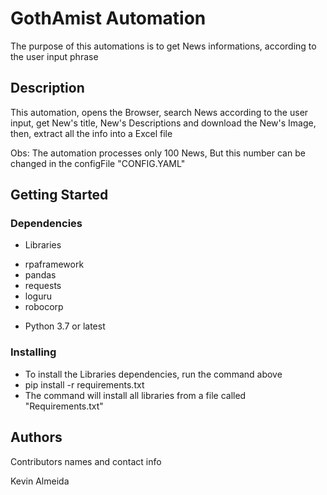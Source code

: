 # GothAmist Automation

The purpose of this automations is to get News informations, according to the user input phrase

## Description

This automation, opens the Browser, search News according to the user input, get New's title, New's Descriptions and download the New's Image, then, extract all the info into a Excel file

Obs: The automation processes only 100 News, But this number can be changed in the configFile "CONFIG.YAML"

## Getting Started

### Dependencies

* Libraries 
- rpaframework
- pandas  
- requests
- loguru
- robocorp
* Python 3.7 or latest


### Installing

* To install the Libraries dependencies, run the command above
* pip install -r requirements.txt
* The command will install all libraries from a file called "Requirements.txt"

## Authors

Contributors names and contact info

Kevin Almeida
